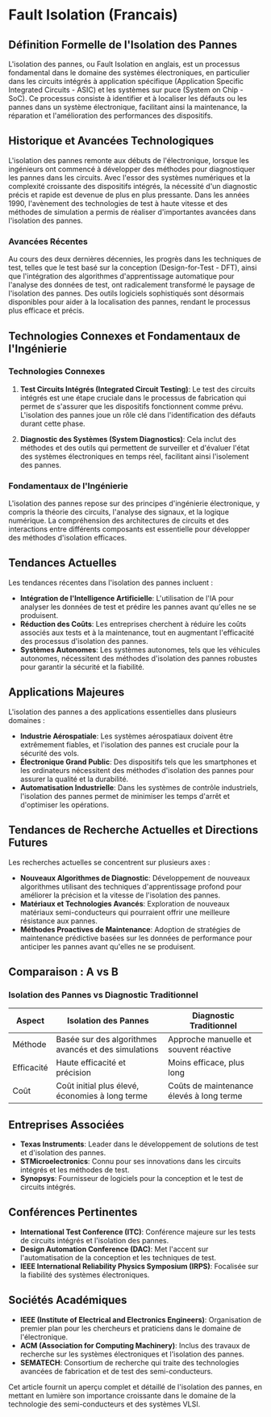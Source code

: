 # Fault Isolation (Francais)

## Définition Formelle de l'Isolation des Pannes

L'isolation des pannes, ou Fault Isolation en anglais, est un processus fondamental dans le domaine des systèmes électroniques, en particulier dans les circuits intégrés à application spécifique (Application Specific Integrated Circuits - ASIC) et les systèmes sur puce (System on Chip - SoC). Ce processus consiste à identifier et à localiser les défauts ou les pannes dans un système électronique, facilitant ainsi la maintenance, la réparation et l'amélioration des performances des dispositifs.

## Historique et Avancées Technologiques

L'isolation des pannes remonte aux débuts de l'électronique, lorsque les ingénieurs ont commencé à développer des méthodes pour diagnostiquer les pannes dans les circuits. Avec l'essor des systèmes numériques et la complexité croissante des dispositifs intégrés, la nécessité d'un diagnostic précis et rapide est devenue de plus en plus pressante. Dans les années 1990, l'avènement des technologies de test à haute vitesse et des méthodes de simulation a permis de réaliser d'importantes avancées dans l'isolation des pannes.

### Avancées Récentes

Au cours des deux dernières décennies, les progrès dans les techniques de test, telles que le test basé sur la conception (Design-for-Test - DFT), ainsi que l'intégration des algorithmes d'apprentissage automatique pour l'analyse des données de test, ont radicalement transformé le paysage de l'isolation des pannes. Des outils logiciels sophistiqués sont désormais disponibles pour aider à la localisation des pannes, rendant le processus plus efficace et précis.

## Technologies Connexes et Fondamentaux de l'Ingénierie

### Technologies Connexes

1. **Test Circuits Intégrés (Integrated Circuit Testing)**: Le test des circuits intégrés est une étape cruciale dans le processus de fabrication qui permet de s'assurer que les dispositifs fonctionnent comme prévu. L'isolation des pannes joue un rôle clé dans l'identification des défauts durant cette phase.
   
2. **Diagnostic des Systèmes (System Diagnostics)**: Cela inclut des méthodes et des outils qui permettent de surveiller et d'évaluer l'état des systèmes électroniques en temps réel, facilitant ainsi l'isolement des pannes.

### Fondamentaux de l'Ingénierie

L'isolation des pannes repose sur des principes d'ingénierie électronique, y compris la théorie des circuits, l'analyse des signaux, et la logique numérique. La compréhension des architectures de circuits et des interactions entre différents composants est essentielle pour développer des méthodes d'isolation efficaces.

## Tendances Actuelles

Les tendances récentes dans l'isolation des pannes incluent :

- **Intégration de l'Intelligence Artificielle**: L'utilisation de l'IA pour analyser les données de test et prédire les pannes avant qu'elles ne se produisent.
- **Réduction des Coûts**: Les entreprises cherchent à réduire les coûts associés aux tests et à la maintenance, tout en augmentant l'efficacité des processus d'isolation des pannes.
- **Systèmes Autonomes**: Les systèmes autonomes, tels que les véhicules autonomes, nécessitent des méthodes d'isolation des pannes robustes pour garantir la sécurité et la fiabilité.

## Applications Majeures

L'isolation des pannes a des applications essentielles dans plusieurs domaines :

- **Industrie Aérospatiale**: Les systèmes aérospatiaux doivent être extrêmement fiables, et l'isolation des pannes est cruciale pour la sécurité des vols.
- **Électronique Grand Public**: Des dispositifs tels que les smartphones et les ordinateurs nécessitent des méthodes d'isolation des pannes pour assurer la qualité et la durabilité.
- **Automatisation Industrielle**: Dans les systèmes de contrôle industriels, l'isolation des pannes permet de minimiser les temps d'arrêt et d'optimiser les opérations.

## Tendances de Recherche Actuelles et Directions Futures

Les recherches actuelles se concentrent sur plusieurs axes :

- **Nouveaux Algorithmes de Diagnostic**: Développement de nouveaux algorithmes utilisant des techniques d'apprentissage profond pour améliorer la précision et la vitesse de l'isolation des pannes.
- **Matériaux et Technologies Avancés**: Exploration de nouveaux matériaux semi-conducteurs qui pourraient offrir une meilleure résistance aux pannes.
- **Méthodes Proactives de Maintenance**: Adoption de stratégies de maintenance prédictive basées sur les données de performance pour anticiper les pannes avant qu'elles ne se produisent.

## Comparaison : A vs B

### Isolation des Pannes vs Diagnostic Traditionnel

| Aspect              | Isolation des Pannes       | Diagnostic Traditionnel   |
|---------------------|----------------------------|---------------------------|
| Méthode             | Basée sur des algorithmes avancés et des simulations | Approche manuelle et souvent réactive |
| Efficacité          | Haute efficacité et précision | Moins efficace, plus long |
| Coût                | Coût initial plus élevé, économies à long terme | Coûts de maintenance élevés à long terme |

## Entreprises Associées

- **Texas Instruments**: Leader dans le développement de solutions de test et d'isolation des pannes.
- **STMicroelectronics**: Connu pour ses innovations dans les circuits intégrés et les méthodes de test.
- **Synopsys**: Fournisseur de logiciels pour la conception et le test de circuits intégrés.

## Conférences Pertinentes

- **International Test Conference (ITC)**: Conférence majeure sur les tests de circuits intégrés et l'isolation des pannes.
- **Design Automation Conference (DAC)**: Met l'accent sur l'automatisation de la conception et les techniques de test.
- **IEEE International Reliability Physics Symposium (IRPS)**: Focalisée sur la fiabilité des systèmes électroniques.

## Sociétés Académiques

- **IEEE (Institute of Electrical and Electronics Engineers)**: Organisation de premier plan pour les chercheurs et praticiens dans le domaine de l'électronique.
- **ACM (Association for Computing Machinery)**: Inclus des travaux de recherche sur les systèmes électroniques et l'isolation des pannes.
- **SEMATECH**: Consortium de recherche qui traite des technologies avancées de fabrication et de test des semi-conducteurs.

Cet article fournit un aperçu complet et détaillé de l'isolation des pannes, en mettant en lumière son importance croissante dans le domaine de la technologie des semi-conducteurs et des systèmes VLSI.